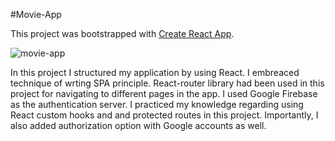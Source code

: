 #Movie-App

This project was bootstrapped with [Create React App](https://github.com/facebook/create-react-app).

![movie-app](https://user-images.githubusercontent.com/92088301/180979251-a04ca828-1e0f-42c5-96c6-2e02c6e31175.gif)

In this project I structured my application  by using React.
I embreaced technique of wrting SPA principle. 
React-router library had been used in this project for navigating to different pages in the app.
I used Google Firebase as the authentication server. 
I practiced my knowledge regarding using React custom hooks and and protected routes in this project. 
Importantly, I also added authorization option with Google accounts as well. 
